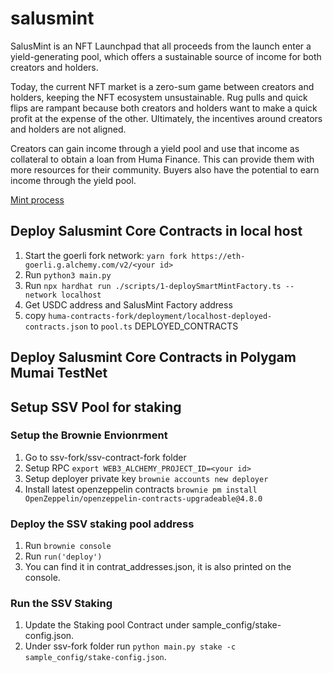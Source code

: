 # salusmint
SalusMint is an NFT Launchpad that all proceeds from the launch enter a yield-generating pool, which offers a sustainable source of income for both creators and holders.

Today, the current NFT market is a zero-sum game between creators and holders, keeping the NFT ecosystem unsustainable. Rug pulls and quick flips are rampant because both creators and holders want to make a quick profit at the expense of the other. Ultimately, the incentives around creators and holders are not aligned.

Creators can gain income through a yield pool and use that income as collateral to obtain a loan from Huma Finance. This can provide them with more resources for their community. Buyers also have the potential to earn income through the yield pool.


[Mint process](salusmint/images/flowcharts/Mint.png)

## Deploy Salusmint Core Contracts in local host

1. Start the goerli fork network: `yarn fork https://eth-goerli.g.alchemy.com/v2/<your id>`
2. Run `python3 main.py`
3. Run `npx hardhat run ./scripts/1-deploySmartMintFactory.ts --network localhost`
4. Get USDC address and SalusMint Factory address
5. copy `huma-contracts-fork/deployment/localhost-deployed-contracts.json` to `pool.ts` DEPLOYED_CONTRACTS

## Deploy Salusmint Core Contracts in Polygam Mumai TestNet

## Setup SSV Pool for staking

### Setup the Brownie Envionrment

1. Go to ssv-fork/ssv-contract-fork folder
2. Setup RPC `export WEB3_ALCHEMY_PROJECT_ID=<your id>`
3. Setup deployer private key `brownie accounts new deployer`
4. Install latest openzeppelin contracts `brownie pm install OpenZeppelin/openzeppelin-contracts-upgradeable@4.8.0`

### Deploy the SSV staking pool address

1.  Run `brownie console`
2.  Run `run('deploy')`
3.  You can find it in contrat_addresses.json, it is also printed on the console.

### Run the SSV Staking

1.  Update the Staking pool Contract under sample_config/stake-config.json.
2.  Under ssv-fork folder run `python main.py stake -c sample_config/stake-config.json`.
